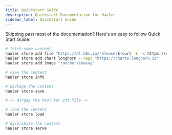 ```yaml
---
title: Quickstart Guide
description: Quickstart Documentation for Hauler
sidebar_label: Quickstart Guide
---
```


Skipping past most of the documentation? Here's an easy to follow Quick Start Guide:

```bash
# fetch some content
hauler store add file "https://dl.k8s.io/release/$(curl -L -s https://dl.k8s.io/release/stable.txt)/bin/linux/amd64/kubectl"
hauler store add chart longhorn --repo "https://charts.longhorn.io"
hauler store add image "rancher/cowsay"

# view the content
hauler store info

# package the content
hauler store save

# <- airgap the haul.tar.zst file ->

# load the content
hauler store load

# distribute the content
hauler store serve
```
